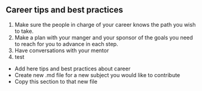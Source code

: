 ## Career tips and best practices

1. Make sure the people in charge of your career knows the path you wish to take.
1. Make a plan with your manger and your sponsor of the goals you need to reach for you to advance in each step.
1. Have conversations with your mentor
1. test

- Add here tips and best practices about career
- Create new .md file for a new subject you would like to contribute
- Copy this section to that new file
